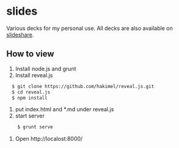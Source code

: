 # slides

Various decks for my personal use.
All decks are also available on [slideshare](http://www.slideshare.net/fumihikonishio/).


## How to view
1. Install node.js and grunt
1. Install reveal.js
```sh
  $ git clone https://github.com/hakimel/reveal.js.git
  $ cd reveal.js
  $ npm install
```
1. put index.html and *.md under reveal.js
1. start server
```sh
    $ grunt serve
```
1. Open http://localost:8000/
